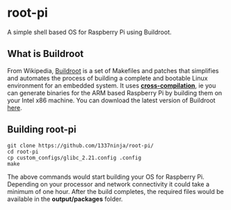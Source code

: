 # **root-pi**
A simple shell based OS for Raspberry Pi using Buildroot.

## **What is Buildroot**
From Wikipedia, [Buildroot](https://en.wikipedia.org/wiki/Buildroot) is a set of Makefiles and patches that simplifies and automates the process of building a complete and bootable Linux environment for an embedded system. It uses [**cross-compilation**](https://en.wikipedia.org/wiki/Cross_compiler), ie you can generate binaries for the ARM based Raspberry Pi by building them on your Intel x86 machine. You can download the latest version of Buildroot [here](http://buildroot.uclibc.org/).

## Building root-pi
```
git clone https://github.com/1337ninja/root-pi/
cd root-pi
cp custom_configs/glibc_2.21.config .config
make
```
The above commands would start building your OS for Raspberry Pi. Depending on your processor and network connectivity it could take a minimum of one hour. After the build completes, the required files would be available in the **output/packages** folder.
